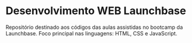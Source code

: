 # Desenvolvimento WEB Launchbase

Repositório destinado aos códigos das aulas assistidas no bootcamp da Launchbase.
Foco principal nas linguagens: HTML, CSS e JavaScript.
